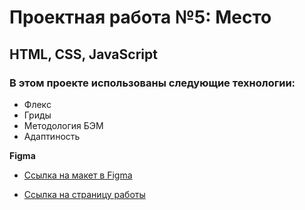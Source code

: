 # Проектная работа №5: Место

## HTML, CSS, JavaScript

### В этом проекте использованы следующие технологии:

* Флекс
* Гриды
* Методология БЭМ
* Адаптиность


**Figma**

* [Ссылка на макет в Figma](https://www.figma.com/file/2cn9N9jSkmxD84oJik7xL7/JavaScript.-Sprint-4?node-id=0%3A1)


* [Ссылка на страницу работы](https://swayka.github.io/mesto/)
